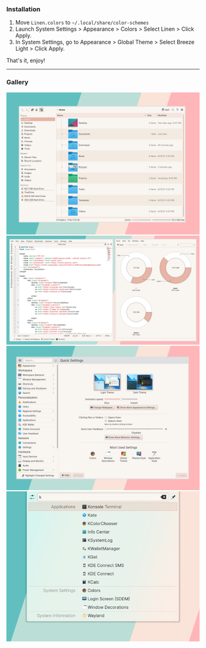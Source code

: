 ### Installation

1. Move `Linen.colors` to `~/.local/share/color-schemes`
2. Launch System Settings > Appearance > Colors > Select Linen > Click Apply.
3. In System Settings, go to Appearance > Global Theme > Select Breeze Light > Click Apply.

That's it, enjoy!

---

### Gallery

<div align="center">
    <img src="gallery/dolphin.png" alt="Dolphin File Manager" />
    <img src="gallery/dev.png" alt="Development" />
    <img src="gallery/settings.png" alt="Plasma's System Settings" />
    <img src="gallery/krunner.png" alt="Plasma's Krunner" />
</div>
